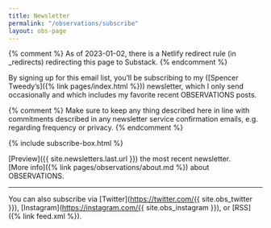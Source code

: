```yaml
---
title: Newsletter
permalink: "/observations/subscribe"
layout: obs-page
---
```


{% comment %} As of 2023-01-02, there is a Netlify redirect rule (in _redirects) redirecting this page to Substack. {% endcomment %}

By signing up for this email list, you’ll be subscribing to my ([Spencer Tweedy’s]({% link pages/index.html %})) newsletter, which I only send occasionally and which includes my favorite recent OBSERVATIONS posts.

{% comment %} Make sure to keep any thing described here in line with commitments described in any newsletter service confirmation emails, e.g. regarding frequency or privacy. {% endcomment %}

{% include subscribe-box.html %}

[Preview]({{ site.newsletters.last.url }}) the most recent newsletter.  
[More info]({% link pages/observations/about.md %}) about OBSERVATIONS.

***

You can also subscribe via [Twitter](https://twitter.com/{{ site.obs_twitter }}), [Instagram](https://instagram.com/{{ site.obs_instagram }}), or [RSS]({% link feed.xml %}).